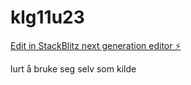 # klg11u23

[Edit in StackBlitz next generation editor ⚡️](https://stackblitz.com/~/github.com/Martialcart/klg11u23)


lurt å bruke seg selv som kilde

